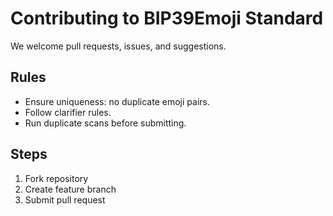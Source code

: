 # Contributing to BIP39Emoji Standard

We welcome pull requests, issues, and suggestions.

## Rules
- Ensure uniqueness: no duplicate emoji pairs.
- Follow clarifier rules.
- Run duplicate scans before submitting.

## Steps
1. Fork repository
2. Create feature branch
3. Submit pull request
